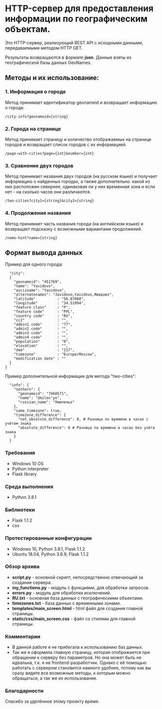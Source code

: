 # HTTP-сервер для предоставления информации по географическим объектам.

Это HTTP-сервер, реализующий REST API с исходными данными, передаваемыми методом HTTP GET.

Результаты возвращаются в формате **json**. Данные взяты из географической базы данных GeoNames.

## Методы и их использование:

### 1. Информация о городе
Метод принимает идентификатор geonameid и возвращает информацию о городе.

`/city-info?geonameid={string}
`
### 2. Города на странице
Метод принимает страницу и количество отображаемых на странице городов и возвращает список городов с их информацией.

`/page-with-cities?page={int}&number={int}
`
### 3. Сравнение двух городов
Метод принимает названия двух городов (на русском языке) и получает информацию о найденных городах, а также дополнительно: какой из них расположен севернее, одинаковая ли у них временная зона и если нет - на сколько часов они различаются.

`/two-cities?city1={string}&city2={string}
`
### 4. Продолжение названия
Метод принимает часть названия города (на английском языке) и возвращает подсказку с возможными вариантами продолжений.

`/name-hint?name={string}`

## Формат вывода данных
Пример для одного города:
```{
  "city":
  {
    "geonameid": "451769",
    "name": "Yavidovo",
    "asciiname": "Yavidovo",
    "alternatenames": "Javidovo,Yavidovo,Явидово",
    "latitude"          : "56.87068",
    "longitude"         : "34.51994",
    "feature class"     : "P",
    "feature code"      : "PPL",
    "country code"      : "RU",
    "cc2"               : "",
    "admin1 code"       : "77",
    "admin2 code"       : "",
    "admin3 code"       : "",
    "admin4 code"       : "",
    "population"        : "0",
    "elevation"         : "",
    "dem"               : "217",
    "timezone"          : "Europe/Moscow",
    "modification date" : ""
  }
}
```
Пример дополнительной информации для метода "two-cities":
```
  "info": {
    "nothern": {
      "geonameid": "7460571", 
      "name": "Umilen’ye", 
      "russian_name": "Умиленье"
    }, 
    "same_timezone": true, 
    "timezone_difference": {
      "not_absolute_difference": 0, # Разница по времени в часах с учётом знака
      "absolute_difference": 0 # Разница по времени в часах без учёта знака
    }
  }
```
### Требования
- Windows 10 OS
- Python interpreter
- Flask library 

### Среда выполнения
- Python 3.8.1

### Библиотеки
- Flask 1.1.2
- csv

### Протестированные конфигурации
- Windows 10, Python 3.8.1, Flask 1.1.2
- Ubuntu 18.04, Python 3.6.9, Flask 1.1.2

### Обзор архива
- **script.py** - основной скрипт, непосредственно отвечающий за создание сервера.
- **my_functions.py** - модуль с функциями, для обработки запросов.
- **errors.py** - модуль для обработки исключений.
- **RU.txt** - основная база данных с географическими объектами.
- **timezones.txt** - база данных с временными зонами.
- **templates/main_screen.html** - html файл для создания главной страницы.
- **static/css/main_screen.css** - файл со стилями для главной страницы.

### Комментарии
- В данной работе я не прибегала к использованию баз данных.
- Так же я оформила главную страницу, которая отображается при обращении к серверу без параметров. Но она может быть не идеальна, т.к. я не frontend-разработчик. Однако с её помощью работать с сервером становится намного удобнее, потому как вы сразу видите все возможные методы, к которым можно обращаться, а так же их использование.

### Благодарности
Спасибо за уделённое этому проекту время.
